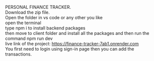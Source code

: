 PERSONAL FINANCE TRACKER.
<br />
 Download the zip file.
 <br />
 Open the folder in vs code or any other you like
 <br />
 open the terminal 
 <br />
 type npm i to install backend packages
 <br />
 then move to client folder and install all the packages and then run the command npm run dev 
 <br />
 live link of the project: https://finance-tracker-7ab1.onrender.com
 <br />
 You first need to login using sign-in page then you can add the transactions.

